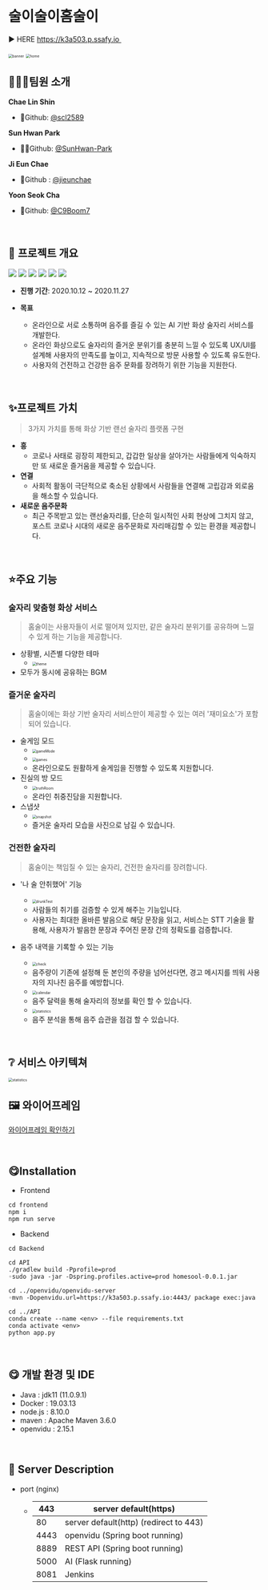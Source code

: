 # 술이술이홈술이

​:arrow_forward:​ HERE​ https://k3a503.p.ssafy.io 

<img src="images/README/banner.gif" alt="banner" style="zoom:50%;" />
<img src="images/README/home.JPG" alt="home" style="zoom:50%;" />

## 👨‍👩‍👦팀원 소개

**Chae Lin Shin**

- 🍒Github: [@scl2589](https://github.com/scl2589)

**Sun Hwan Park**

- 🧙‍♂️Github: [@SunHwan-Park](https://github.com/SunHwan-Park)

**Ji Eun Chae**

- 🐶Github : [@jieunchae](https://github.com/jieunchae)

**Yoon Seok Cha**

- 🌰Github: [@C9Boom7](https://github.com/c9boom7)

<br>

## 📆 프로젝트 개요

<img src ="https://img.shields.io/badge/platform-Web-red"></img>
<img src ="https://img.shields.io/badge/library-Vue-green"></img>
<img src ="https://img.shields.io/badge/framework-SpringBoot-skyblue"></img>
<img src ="https://img.shields.io/badge/database-MariaDB-silver"></img> 
<img src ="https://img.shields.io/badge/server-AWS-gold"></img>
<img src ="https://img.shields.io/badge/language-Java%2C%20JavaScript-purple"></img>

- **진행 기간**: 2020.10.12  ~ 2020.11.27

- **목표**
  - 온라인으로 서로 소통하며 음주를 즐길 수 있는 AI 기반 화상 술자리 서비스를 개발한다.
  - 온라인 화상으로도 술자리의 즐거운 분위기를 충분히 느낄 수 있도록 UX/UI를 설계해 사용자의 만족도를 높이고, 지속적으로 방문 사용할 수 있도록 유도한다.
  - 사용자의 건전하고 건강한 음주 문화를 장려하기 위한 기능을 지원한다.

<br>

## ✨프로젝트 가치

> 3가지 가치를 통해 화상 기반 랜선 술자리 플랫폼 구현

- **흥**
  - 코로나 사태로 굉장히 제한되고, 갑갑한 일상을 살아가는 사람들에게 익숙하지만 또 새로운 즐거움을 제공할 수 있습니다.
- **연결**
  - 사회적 활동이 극단적으로 축소된 상황에서 사람들을 연결해 고립감과 외로움을 해소할 수 있습니다.
- **새로운 음주문화**
  - 최근 주목받고 있는 랜선술자리를, 단순히 일시적인 사회 현상에 그치지 않고, 포스트 코로나 시대의 새로운 음주문화로 자리매김할 수 있는 환경을 제공합니다.

<br>

## ⭐️주요 기능

### 술자리 맞춤형 화상 서비스

> 홈술이는 사용자들이 서로 떨어져 있지만, 같은 술자리 분위기를 공유하며 느낄 수 있게 하는 기능을 제공합니다.

- 상황별, 시즌별 다양한 테마
  - <img src="images/README/theme.JPG" alt="theme" style="zoom: 50%;" />
- 모두가 동시에 공유하는 BGM

### 즐거운 술자리

> 홈술이에는 화상 기반 술자리 서비스만이 제공할 수 있는 여러 '재미요소'가 포함되어 있습니다.

- 술게임 모드
  - <img src="images/README/gameMode.JPG" alt="gameMode" style="zoom:50%;" />
  - <img src="images/README/games.JPG" alt="games" style="zoom:50%;" />
  - 온라인으로도 원활하게 술게임을 진행할 수 있도록 지원합니다.
- 진실의 방 모드
  - <img src="images/README/truthRoom.JPG" alt="truthRoom" style="zoom:50%;" />
  - 온라인 취중진담을 지원합니다.
- 스냅샷
  - <img src="images/README/snapshot.gif" alt="snapshot" style="zoom:50%;" />
  - 즐거운 술자리 모습을 사진으로 남길 수 있습니다.

### 건전한 술자리

> 홈술이는 책임질 수 있는 술자리, 건전한 술자리를 장려합니다.

- '나 술 안취했어' 기능
  - <img src="images/README/drunkTest.gif" alt="drunkTest" style="zoom:50%;" />
  - 사람들의 취기를 검증할 수 있게 해주는 기능입니다.
  - 사용자는 최대한 올바른 발음으로 해당 문장을 읽고, 서비스는 STT 기술을 활용해, 사용자가 발음한 문장과 주어진 문장 간의 정확도를 검증합니다.

- 음주 내역을 기록할 수 있는 기능
  - <img src="images/README/check.gif" alt="check" style="zoom:50%;" />
  - 음주량이 기존에 설정해 둔 본인의 주량을 넘어선다면, 경고 메시지를 띄워 사용자의 지나친 음주를 예방합니다.
  - <img src="images/README/calendar.JPG" alt="calendar" style="zoom:50%;" />
  - 음주 달력을 통해 술자리의 정보를 확인 할 수 있습니다.
  - <img src="images/README/statistics.png" alt="statistics" style="zoom:50%;" />
  - 음주 분석을 통해 음주 습관을 점검 할 수 있습니다.

<br>

## ​:grey_question:​ 서비스 아키텍쳐

<img src="images/README/architecture.JPG" alt="statistics" style="zoom:50%;" />

<br>

## 🖼 와이어프레임
<a href="https://lab.ssafy.com/s03-final/s03p31a503/tree/master/Documentation/WireFrame">와이어프레임 확인하기</a>

<br>

## ​:yum:​ Installation

- Frontend

```shell
cd frontend
npm i
npm run serve
```

- Backend

```shell
cd Backend

cd API
./gradlew build -Pprofile=prod
◦sudo java -jar -Dspring.profiles.active=prod homesool-0.0.1.jar

cd ../openvidu/openvidu-server
◦mvn -Dopenvidu.url=https://k3a503.p.ssafy.io:4443/ package exec:java

cd ../API
conda create --name <env> --file requirements.txt
conda activate <env>
python app.py
```

<br>

## ​:yum:​ 개발 환경 및 IDE

- Java : jdk11 (11.0.9.1)
- Docker : 19.03.13 
- node.js : 8.10.0
- maven : Apache Maven 3.6.0
- openvidu : 2.15.1

<br>

## ​:baby_chick:​ Server Description

- port (nginx)

  - | 443  | server default(https)                  |
    | ---- | -------------------------------------- |
    | 80   | server default(http) (redirect to 443) |
    | 4443 | openvidu (Spring boot running)         |
    | 8889 | REST API (Spring boot running)         |
    | 5000 | AI (Flask running)                     |
    | 8081 | Jenkins                                |







